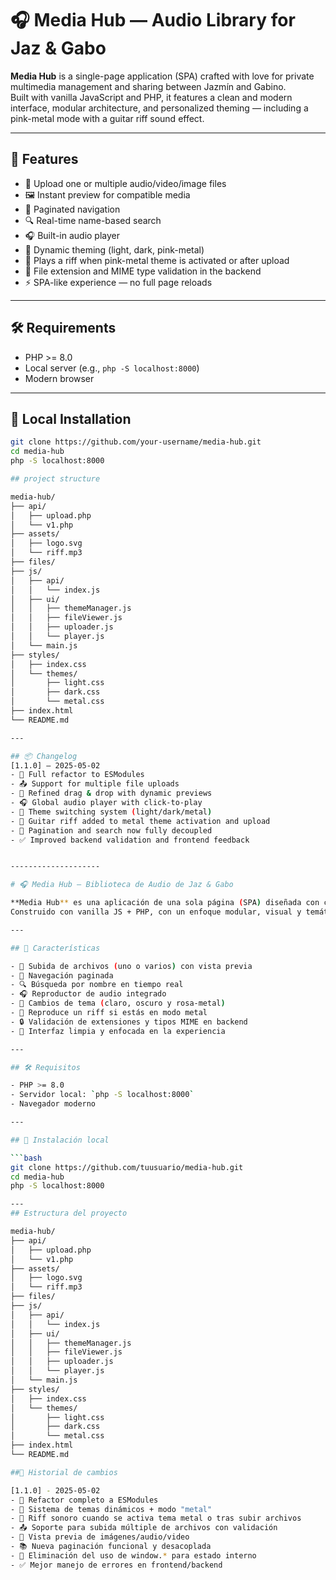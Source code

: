 # 🎧 Media Hub — Audio Library for Jaz & Gabo

**Media Hub** is a single-page application (SPA) crafted with love for private multimedia management and sharing between Jazmín and Gabino.  
Built with vanilla JavaScript and PHP, it features a clean and modern interface, modular architecture, and personalized theming — including a pink-metal mode with a guitar riff sound effect.

---

## 🌟 Features

- 🎵 Upload one or multiple audio/video/image files
- 🖼️ Instant preview for compatible media
- 📂 Paginated navigation
- 🔍 Real-time name-based search
- 🎧 Built-in audio player
- 🎨 Dynamic theming (light, dark, pink-metal)
- 🤘 Plays a riff when pink-metal theme is activated or after upload
- 🔐 File extension and MIME type validation in the backend
- ⚡ SPA-like experience — no full page reloads

---

## 🛠 Requirements

- PHP >= 8.0
- Local server (e.g., `php -S localhost:8000`)
- Modern browser

---

## 🚀 Local Installation

```bash
git clone https://github.com/your-username/media-hub.git
cd media-hub
php -S localhost:8000

## project structure

media-hub/
├── api/
│   ├── upload.php
│   └── v1.php
├── assets/
│   ├── logo.svg
│   └── riff.mp3
├── files/
├── js/
│   ├── api/
│   │   └── index.js
│   ├── ui/
│   │   ├── themeManager.js
│   │   ├── fileViewer.js
│   │   ├── uploader.js
│   │   └── player.js
│   └── main.js
├── styles/
│   ├── index.css
│   └── themes/
│       ├── light.css
│       ├── dark.css
│       └── metal.css
├── index.html
└── README.md

---

## 📦 Changelog
[1.1.0] – 2025-05-02
- 🔁 Full refactor to ESModules
- 📤 Support for multiple file uploads
- 🧼 Refined drag & drop with dynamic previews
- 🎧 Global audio player with click-to-play
- 🎨 Theme switching system (light/dark/metal)
- 🎸 Guitar riff added to metal theme activation and upload
- 🧾 Pagination and search now fully decoupled
- ✅ Improved backend validation and frontend feedback


--------------------

# 🎧 Media Hub — Biblioteca de Audio de Jaz & Gabo

**Media Hub** es una aplicación de una sola página (SPA) diseñada con cariño para que Jazmín y Gabino puedan cargar, organizar, previsualizar y disfrutar archivos multimedia (audio, video, imágenes) de forma privada y sencilla.  
Construido con vanilla JS + PHP, con un enfoque modular, visual y temático.

---

## 🌈 Características

- 🎵 Subida de archivos (uno o varios) con vista previa
- 📂 Navegación paginada
- 🔍 Búsqueda por nombre en tiempo real
- 🎧 Reproductor de audio integrado
- 🎨 Cambios de tema (claro, oscuro y rosa-metal)
- 🤘 Reproduce un riff si estás en modo metal
- 🔒 Validación de extensiones y tipos MIME en backend
- 🧼 Interfaz limpia y enfocada en la experiencia

---

## 🛠 Requisitos

- PHP >= 8.0
- Servidor local: `php -S localhost:8000`
- Navegador moderno

---

## 🚀 Instalación local

```bash
git clone https://github.com/tuusuario/media-hub.git
cd media-hub
php -S localhost:8000

---
## Estructura del proyecto

media-hub/
├── api/
│   ├── upload.php
│   └── v1.php
├── assets/
│   ├── logo.svg
│   └── riff.mp3
├── files/
├── js/
│   ├── api/
│   │   └── index.js
│   ├── ui/
│   │   ├── themeManager.js
│   │   ├── fileViewer.js
│   │   ├── uploader.js
│   │   └── player.js
│   └── main.js
├── styles/
│   ├── index.css
│   └── themes/
│       ├── light.css
│       ├── dark.css
│       └── metal.css
├── index.html
└── README.md

##🧾 Historial de cambios

[1.1.0] - 2025-05-02
- 🔁 Refactor completo a ESModules
- 🎨 Sistema de temas dinámicos + modo "metal"
- 🎸 Riff sonoro cuando se activa tema metal o tras subir archivos
- 📤 Soporte para subida múltiple de archivos con validación
- 📄 Vista previa de imágenes/audio/video
- 📚 Nueva paginación funcional y desacoplada
- 🚫 Eliminación del uso de window.* para estado interno
- ✅ Mejor manejo de errores en frontend/backend
